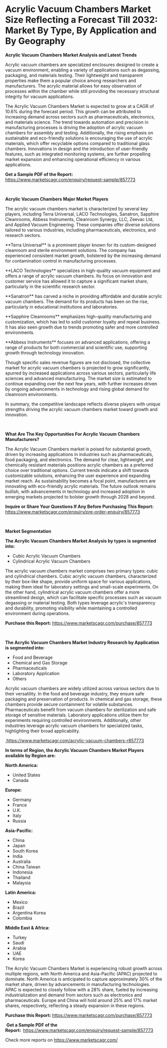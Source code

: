 <p><h1>Acrylic Vacuum Chambers Market Size Reflecting a Forecast Till 2032: Market By Type, By Application and By Geography</h1></p><p><strong>Acrylic Vacuum Chambers Market Analysis and Latest Trends</strong></p>
<p><p>Acrylic vacuum chambers are specialized enclosures designed to create a vacuum environment, enabling a variety of applications such as degassing, packaging, and materials testing. Their lightweight and transparent properties make them a popular choice among researchers and manufacturers. The acrylic material allows for easy observation of processes within the chamber while still providing the necessary structural integrity for vacuum applications.</p><p>The Acrylic Vacuum Chambers Market is expected to grow at a CAGR of 10.6% during the forecast period. This growth can be attributed to increasing demand across sectors such as pharmaceuticals, electronics, and materials science. The trend towards automation and precision in manufacturing processes is driving the adoption of acrylic vacuum chambers for assembly and testing. Additionally, the rising emphasis on sustainable and eco-friendly solutions is encouraging the use of acrylic materials, which offer recyclable options compared to traditional glass chambers. Innovations in design and the introduction of user-friendly features, such as integrated monitoring systems, are further propelling market expansion and enhancing operational efficiency in various applications.</p></p>
<p><strong>Get a Sample PDF of the Report:&nbsp;</strong> <a href="https://www.marketscagr.com/enquiry/request-sample/857773?utm_campaign=2319&utm_medium=2&utm_source=Github&utm_content=ia&utm_term=17022025&utm_id=acrylic-vacuum-chambers">https://www.marketscagr.com/enquiry/request-sample/857773</a></p>
<p>&nbsp;</p>
<p><strong>Acrylic Vacuum Chambers Major Market Players</strong></p>
<p><p>The acrylic vacuum chambers market is characterized by several key players, including Terra Universal, LACO Technologies, Sanatron, Sapphire Cleanrooms, Abbess Instruments, Cleanroom Synergy, LLC, Zeevac Ltd, and Applied Vacuum Engineering. These companies offer diverse solutions tailored to various industries, including pharmaceuticals, electronics, and research sectors.</p><p>**Terra Universal** is a prominent player known for its custom-designed cleanroom and sterile environment solutions. The company has experienced consistent market growth, bolstered by the increasing demand for contamination control in manufacturing processes. </p><p>**LACO Technologies** specializes in high-quality vacuum equipment and offers a range of acrylic vacuum chambers. Its focus on innovation and customer service has allowed it to capture a significant market share, particularly in the scientific research sector.</p><p>**Sanatron** has carved a niche in providing affordable and durable acrylic vacuum chambers. The demand for its products has been on the rise, particularly in educational institutions and laboratories.</p><p>**Sapphire Cleanrooms** emphasizes high-quality manufacturing and customization, which has led to solid customer loyalty and repeat business. It has also seen growth due to trends promoting safer and more controlled environments.</p><p>**Abbess Instruments** focuses on advanced applications, offering a range of products for both commercial and scientific use, supporting growth through technology innovation.</p><p>Though specific sales revenue figures are not disclosed, the collective market for acrylic vacuum chambers is projected to grow significantly, spurred by increased applications across various sectors, particularly life sciences and advanced manufacturing. The market size is estimated to continue expanding over the next few years, with further increases driven by ongoing advancements in technology and rising global demand for cleanroom environments. </p><p>In summary, the competitive landscape reflects diverse players with unique strengths driving the acrylic vacuum chambers market toward growth and innovation.</p></p>
<p>&nbsp;</p>
<p><strong>What Are The Key Opportunities For Acrylic Vacuum Chambers Manufacturers?</strong></p>
<p><p>The Acrylic Vacuum Chambers market is poised for substantial growth, driven by increasing applications in industries such as pharmaceuticals, food packaging, and electronics. The demand for clear, lightweight, and chemically resistant materials positions acrylic chambers as a preferred choice over traditional options. Current trends indicate a shift towards customizable solutions, enhancing the user experience and expanding market reach. As sustainability becomes a focal point, manufacturers are innovating with eco-friendly acrylic materials. The future outlook remains bullish, with advancements in technology and increased adoption in emerging markets projected to bolster growth through 2028 and beyond.</p></p>
<p><strong>Inquire or Share Your Questions If Any Before Purchasing This Report:</strong> <a href="https://www.marketscagr.com/enquiry/pre-order-enquiry/857773?utm_campaign=2319&utm_medium=2&utm_source=Github&utm_content=ia&utm_term=17022025&utm_id=acrylic-vacuum-chambers">https://www.marketscagr.com/enquiry/pre-order-enquiry/857773</a></p>
<p>&nbsp;</p>
<p><strong>Market Segmentation</strong></p>
<p><strong>The Acrylic Vacuum Chambers Market Analysis by types is segmented into:</strong></p>
<p><ul><li>Cubic Acrylic Vacuum Chambers</li><li>Cylindrical Acrylic Vacuum Chambers</li></ul></p>
<p><p>The acrylic vacuum chambers market comprises two primary types: cubic and cylindrical chambers. Cubic acrylic vacuum chambers, characterized by their box-like shape, provide uniform space for various applications, making them ideal for laboratory settings and small-scale experiments. On the other hand, cylindrical acrylic vacuum chambers offer a more streamlined design, which can facilitate specific processes such as vacuum degassing or material testing. Both types leverage acrylic's transparency and durability, promoting visibility while maintaining a controlled environment during operations.</p></p>
<p><strong>Purchase this Report:&nbsp;</strong><a href="https://www.marketscagr.com/purchase/857773?utm_campaign=2319&utm_medium=2&utm_source=Github&utm_content=ia&utm_term=17022025&utm_id=acrylic-vacuum-chambers">https://www.marketscagr.com/purchase/857773</a></p>
<p>&nbsp;</p>
<p><strong>The Acrylic Vacuum Chambers Market Industry Research by Application is segmented into:</strong></p>
<p><ul><li>Food and Beverage</li><li>Chemical and Gas Storage</li><li>Pharmaceuticals</li><li>Laboratory Application</li><li>Others</li></ul></p>
<p><p>Acrylic vacuum chambers are widely utilized across various sectors due to their versatility. In the food and beverage industry, they ensure safe packaging and preservation of products. In chemical and gas storage, these chambers provide secure containment for volatile substances. Pharmaceuticals benefit from vacuum chambers for sterilization and safe storage of sensitive materials. Laboratory applications utilize them for experiments requiring controlled environments. Additionally, other industries leverage acrylic vacuum chambers for specialized tasks, highlighting their broad applicability.</p></p>
<p><a href="https://www.marketscagr.com/acrylic-vacuum-chambers-r857773?utm_campaign=2319&utm_medium=2&utm_source=Github&utm_content=ia&utm_term=17022025&utm_id=acrylic-vacuum-chambers">&nbsp;https://www.marketscagr.com/acrylic-vacuum-chambers-r857773</a></p>
<p><strong>In terms of Region, the Acrylic Vacuum Chambers Market Players available by Region are:</strong></p>
<p>
    <p> <strong> North America: </strong>
        <ul>
            <li>United States</li>
            <li>Canada</li>
        </ul>
        </p> 
    <p> <strong> Europe: </strong>
        <ul>
            <li>Germany</li>
            <li>France</li>
            <li>U.K.</li>
            <li>Italy</li>
            <li>Russia</li>
        </ul>
        </p> 
    <p> <strong> Asia-Pacific: </strong>
        <ul>
            <li>China</li>
            <li>Japan</li>
            <li>South Korea</li>
            <li>India</li>
            <li>Australia</li>
            <li>China Taiwan</li>
            <li>Indonesia</li>
            <li>Thailand</li>
            <li>Malaysia</li>
        </ul>
        </p> 
    <p> <strong> Latin America: </strong>
        <ul>
            <li>Mexico</li>
            <li>Brazil</li>
            <li>Argentina Korea</li>
            <li>Colombia</li>
        </ul>
        </p> 
    <p> <strong> Middle East & Africa: </strong>
        <ul>
            <li>Turkey</li>
            <li>Saudi</li>
            <li>Arabia</li>
            <li>UAE</li>
            <li>Korea</li>
        </ul>
    </p>
    </p>
<p><p>The Acrylic Vacuum Chambers Market is experiencing robust growth across multiple regions, with North America and Asia-Pacific (APAC) projected to dominate. North America is anticipated to capture approximately 30% of the market share, driven by advancements in manufacturing technologies. APAC is expected to closely follow with a 28% share, fueled by increasing industrialization and demand from sectors such as electronics and pharmaceuticals. Europe and China will hold around 25% and 17% market shares, respectively, reflecting a steady expansion in these regions.</p></p>
<p><strong>Purchase this Report: </strong><a href="https://www.marketscagr.com/purchase/857773?utm_campaign=2319&utm_medium=2&utm_source=Github&utm_content=ia&utm_term=17022025&utm_id=acrylic-vacuum-chambers">https://www.marketscagr.com/purchase/857773</a></p>
<p>&nbsp;<strong>Get a Sample PDF of the Report:&nbsp;&nbsp;</strong><a href="https://www.marketscagr.com/enquiry/request-sample/857773?utm_campaign=2319&utm_medium=2&utm_source=Github&utm_content=ia&utm_term=17022025&utm_id=acrylic-vacuum-chambers">https://www.marketscagr.com/enquiry/request-sample/857773</a></p>
<p><strong></strong></p>
<p>Check more reports on <a href="https://www.marketscagr.com/?utm_campaign=2319&utm_medium=2&utm_source=Github&utm_content=ia&utm_term=17022025&utm_id=acrylic-vacuum-chambers">https://www.marketscagr.com/</a></p>